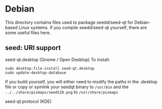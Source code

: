 
Debian
====================
This directory contains files used to package seedd/seed-qt
for Debian-based Linux systems. If you compile seedd/seed-qt yourself, there are some useful files here.

## seed: URI support ##


seed-qt.desktop  (Gnome / Open Desktop)
To install:

	sudo desktop-file-install seed-qt.desktop
	sudo update-desktop-database

If you build yourself, you will either need to modify the paths in
the .desktop file or copy or symlink your seedqt binary to `/usr/bin`
and the `../../share/pixmaps/seed128.png` to `/usr/share/pixmaps`

seed-qt.protocol (KDE)

